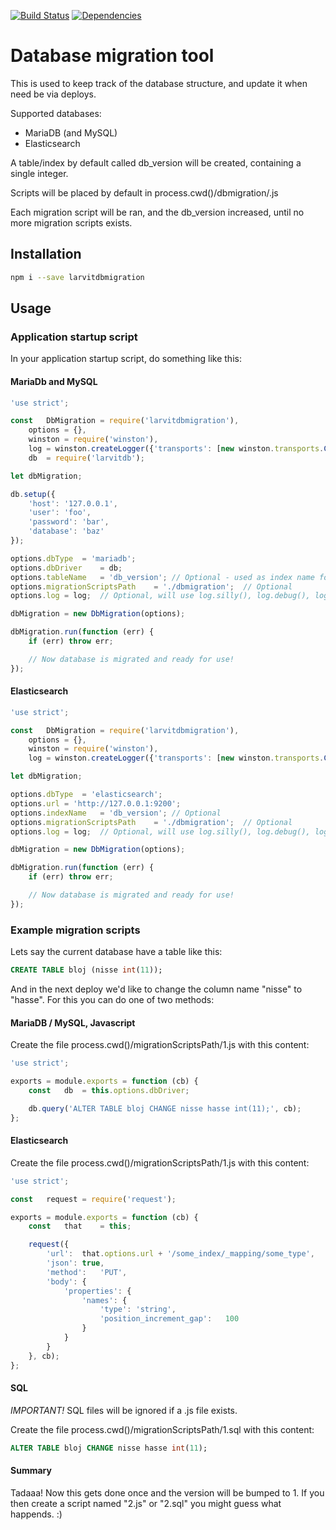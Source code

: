 [![Build Status](https://travis-ci.org/larvit/larvitdbmigration.svg?branch=master)](https://travis-ci.org/larvit/larvitdbmigration) [![Dependencies](https://david-dm.org/larvit/larvitdbmigration.svg)](https://david-dm.org/larvit/larvitdbmigration.svg)

# Database migration tool

This is used to keep track of the database structure, and update it when need be via deploys.

Supported databases:

* MariaDB (and MySQL)
* Elasticsearch

A table/index by default called db_version will be created, containing a single integer.

Scripts will be placed by default in process.cwd()/dbmigration/<version>.js

Each migration script will be ran, and the db_version increased, until no more migration scripts exists.

## Installation

```bash
npm i --save larvitdbmigration
```

## Usage

### Application startup script

In your application startup script, do something like this:

#### MariaDb and MySQL

```javascript
'use strict';

const	DbMigration	= require('larvitdbmigration'),
	options	= {},
	winston	= require('winston'),
	log	= winston.createLogger({'transports': [new winston.transports.Console()]}),
	db	= require('larvitdb');

let	dbMigration;

db.setup({
	'host':	'127.0.0.1',
	'user':	'foo',
	'password':	'bar',
	'database':	'baz'
});

options.dbType	= 'mariadb';
options.dbDriver	= db;
options.tableName	= 'db_version';	// Optional - used as index name for elasticsearch
options.migrationScriptsPath	= './dbmigration';	// Optional
options.log	= log;	// Optional, will use log.silly(), log.debug(), log.verbose(), log.info(), log.warn() and log.error() if given.

dbMigration	= new DbMigration(options);

dbMigration.run(function (err) {
	if (err) throw err;

	// Now database is migrated and ready for use!
});
```

#### Elasticsearch

```javascript
'use strict';

const	DbMigration	= require('larvitdbmigration'),
	options	= {},
	winston	= require('winston'),
	log	= winston.createLogger({'transports': [new winston.transports.Console()]});

let	dbMigration;

options.dbType	= 'elasticsearch';
options.url	= 'http://127.0.0.1:9200';
options.indexName	= 'db_version'; // Optional
options.migrationScriptsPath	= './dbmigration';	// Optional
options.log	= log;	// Optional, will use log.silly(), log.debug(), log.verbose(), log.info(), log.warn() and log.error() if given.

dbMigration	= new DbMigration(options);

dbMigration.run(function (err) {
	if (err) throw err;

	// Now database is migrated and ready for use!
});
```

### Example migration scripts

Lets say the current database have a table like this:

```SQL
CREATE TABLE bloj (nisse int(11));
```

And in the next deploy we'd like to change the column name "nisse" to "hasse". For this you can do one of two methods:

#### MariaDB / MySQL, Javascript

Create the file process.cwd()/migrationScriptsPath/1.js with this content:

```javascript
'use strict';

exports = module.exports = function (cb) {
	const	db	= this.options.dbDriver;

	db.query('ALTER TABLE bloj CHANGE nisse hasse int(11);', cb);
};
```

#### Elasticsearch

Create the file process.cwd()/migrationScriptsPath/1.js with this content:

```javascript
'use strict';

const	request	= require('request');

exports = module.exports = function (cb) {
	const	that	= this;

	request({
		'url':	that.options.url + '/some_index/_mapping/some_type',
		'json':	true,
		'method':	'PUT',
		'body': {
			'properties': {
				'names': {
					'type':	'string',
					'position_increment_gap':	100
				}
			}
		}
	}, cb);
};
```

#### SQL

_IMPORTANT!_ SQL files will be ignored if a .js file exists.

Create the file process.cwd()/migrationScriptsPath/1.sql with this content:

```SQL
ALTER TABLE bloj CHANGE nisse hasse int(11);
```

#### Summary

Tadaaa! Now this gets done once and the version will be bumped to 1. If you then create a script named "2.js" or "2.sql" you might guess what happends. :)
